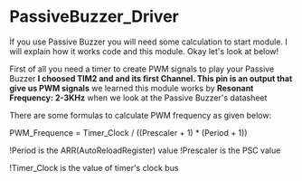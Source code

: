 # PassiveBuzzer_Driver
İf you use Passive Buzzer you will need some calculation to start module. 
I will explain how it works code and this module. Okay let's look at below!

First of all you need a timer to create PWM signals to play your Passive Buzzer
**I choosed TIM2 and and its first Channel. This pin is an output that give us PWM signals**
we learned this module works by **Resonant Frequency: 2-3KHz** when we look at the Passive Buzzer's datasheet 

There are some formulas to calculate PWM frequency as given below:

PWM_Frequence = Timer_Clock / ((Prescaler + 1) * (Period + 1))

!Period is the ARR(AutoReloadRegister) value
!Prescaler is the PSC value

!Timer_Clock is the value of timer's clock bus



